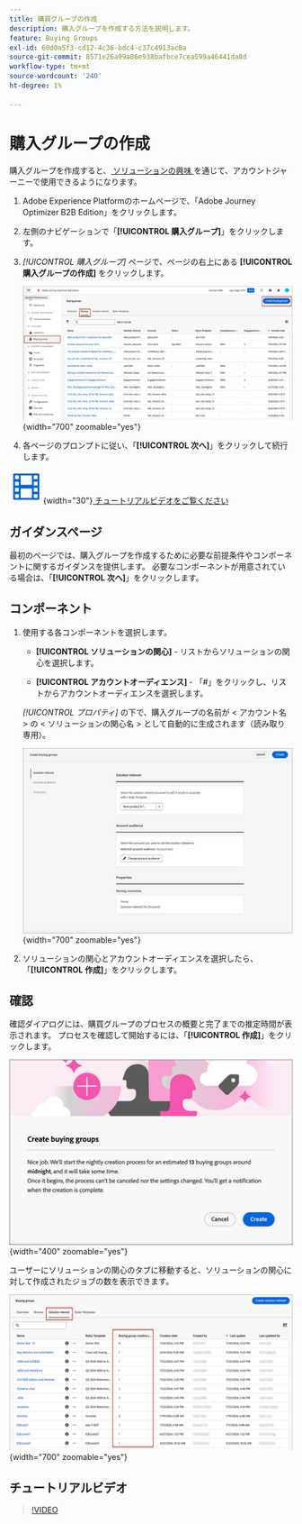 ```yaml
---
title: 購買グループの作成
description: 購入グループを作成する方法を説明します。
feature: Buying Groups
exl-id: 60d0a5f3-cd12-4c36-bdc4-c37c4913ac0a
source-git-commit: 8571e26a99a86e938bafbce7cea599a46441da8d
workflow-type: tm+mt
source-wordcount: '240'
ht-degree: 1%

---
```



# 購入グループの作成

購入グループを作成すると、[ ソリューションの興味 ](./solution-interests.md) を通じて、アカウントジャーニーで使用できるようになります。

1. Adobe Experience Platformのホームページで、「Adobe Journey Optimizer B2B Edition」をクリックします。

1. 左側のナビゲーションで「**[!UICONTROL 購入グループ]**」をクリックします。

1. _[!UICONTROL 購入グループ]_ ページで、ページの右上にある **[!UICONTROL 購入グループの作成]** をクリックします。

   ![ 「購入グループの作成」をクリック ](./assets/buying-groups-create.png){width="700" zoomable="yes"}

1. 各ページのプロンプトに従い、「**[!UICONTROL 次へ]**」をクリックして続行します。

![ ビデオ ](../../assets/do-not-localize/icon-video.svg){width="30"}[ チュートリアルビデオをご覧ください ](#how-to-video)

## ガイダンスページ

最初のページでは、購入グループを作成するために必要な前提条件やコンポーネントに関するガイダンスを提供します。 必要なコンポーネントが用意されている場合は、「**[!UICONTROL 次へ]**」をクリックします。

## コンポーネント

1. 使用する各コンポーネントを選択します。

   * **[!UICONTROL ソリューションの関心]** - リストからソリューションの関心を選択します。

   * **[!UICONTROL アカウントオーディエンス]** - 「#」をクリックし、リストからアカウントオーディエンスを選択します。

   _[!UICONTROL プロパティ]_ の下で、購入グループの名前が &lt; アカウント名 > の &lt; ソリューションの関心名 > として自動的に生成されます（読み取り専用）。

   ![ 「購入グループの作成」をクリック ](./assets/buying-groups-create-components.png){width="700" zoomable="yes"}

1. ソリューションの関心とアカウントオーディエンスを選択したら、「**[!UICONTROL 作成]**」をクリックします。

## 確認

確認ダイアログには、購買グループのプロセスの概要と完了までの推定時間が表示されます。 プロセスを確認して開始するには、「**[!UICONTROL 作成]**」をクリックします。

![ 購入グループ作成の確認ダイアログ ](./assets/buying-groups-create-confirm.png){width="400" zoomable="yes"}

ユーザーにソリューションの関心のタブに移動すると、ソリューションの関心に対して作成されたジョブの数を表示できます。

![ 「購入グループの作成」をクリック ](./assets/solution-interest-buying-group-jobs.png){width="700" zoomable="yes"}

<!-- Other buying group activities:

Member of buying group.
Assign a member of the buying group.
Remove a member of the buying group. -->

## チュートリアルビデオ

>[!VIDEO](https://video.tv.adobe.com/v/3433081/?learn=on)
